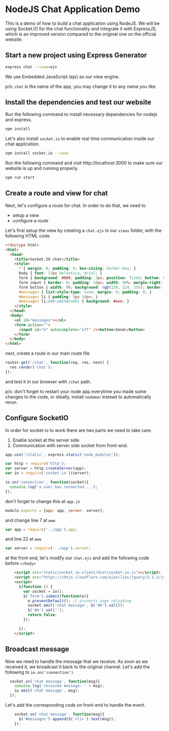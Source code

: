 # NodeJS Chat Application Demo

This is a demo of how to build a chat application using NodeJS. We will be using Socket.IO for the chat functionality and integrate it with ExpressJS, which is an improved version compared to the original one on the official website.

## Start a new project using Express Generator

```bash
express chat --view=ejs
```

We use Embedded JavaScript (ejs) as our view engine. 

p/s: `chat` is the name of the app, you may change it to any name you like


## Install the dependencies and test our website

Run the following command to install necessary dependencies for nodejs and express.

```bash
npm install
```

Let's also install `socket.io` to enable real time communication inside our chat application.

```bash
npm install socket.io --save
```

Run the following command and visit http://localhost:3000 to make sure our website is up and running properly.

```bash
npm run start
```


## Create a route and view for chat

Next, let's configure a route for chat. In order to do that, we need to 

- setup a view
- configure a route


Let's first setup the view by creating a `chat.ejs` in our `views` folder, with the following HTML code.

```html
<!doctype html>
<html>
  <head>
    <title>Socket.IO chat</title>
    <style>
      * { margin: 0; padding: 0; box-sizing: border-box; }
      body { font: 13px Helvetica, Arial; }
      form { background: #000; padding: 3px; position: fixed; bottom: 0; width: 100%; }
      form input { border: 0; padding: 10px; width: 90%; margin-right: .5%; }
      form button { width: 9%; background: rgb(130, 224, 255); border: none; padding: 10px; }
      #messages { list-style-type: none; margin: 0; padding: 0; }
      #messages li { padding: 5px 10px; }
      #messages li:nth-child(odd) { background: #eee; }
    </style>
  </head>
  <body>
    <ul id="messages"></ul>
    <form action="">
      <input id="m" autocomplete="off" /><button>Send</button>
    </form>
  </body>
</html>
```


next, create a route in our main route file


```js
router.get('/chat', function(req, res, next) {
  res.render('chat');
});
```

and test it in our browser with `/chat` path.

p/s: don't forget to restart your node app everytime you made some changes to the code, or ideally, install `nodemon` instead to automatically rerun.


## Configure SocketIO

In order for socket io to work there are two parts we need to take care. 

1. Enable socket at the server side. 
2. Communication with server side socket from front-end.


```js
app.use('/static', express.static('node_modules'));

var http = require('http');
var server = http.createServer(app);
var io = require('socket.io')(server);

io.on('connection', function(socket){
  console.log('a user has connected...');
});
```


don't forget to change this at `app.js`

```js
module.exports = {app: app, server: server};
```

and change line 7 at `www`

```js
var app = require('../app').app;
```

and line 22 at `www`

```js
var server = require('../app').server;
```

at the front end, let's modify our `chat.ejs` and add the following code before `</body>`


```html
    <script src="static/socket.io-client/dist/socket.io.js"></script>
    <script src="https://cdnjs.cloudflare.com/ajax/libs/jquery/3.3.1/jquery.js"></script>
    <script>
      $(function () {
        var socket = io();
        $('form').submit(function(e){
          e.preventDefault(); // prevents page reloading
          socket.emit('chat message', $('#m').val());
          $('#m').val('');
          return false;
        });

      });
    </script>
```


## Broadcast message

Now we need to handle the message that we receive. As soon as we received it, we broadcast it back to the original channel. Let's add the following to `io.on('connection')`.

```js
  socket.on('chat message', function(msg){
    console.log('received message: ' + msg);
    io.emit('chat message', msg);
  });
```

Let's add the corresponding code on front-end to handle the event.

```js
	socket.on('chat message', function(msg){
	  $('#messages').append($('<li>').text(msg));
	});
```

